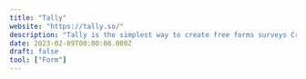 ```yaml
---
title: "Tally"
website: "https://tally.so/"
description: "Tally is the simplest way to create free forms surveys Create any type of form in seconds, without knowing how to code, and for free"
date: 2023-02-09T00:00:00.000Z
draft: false
tool: ["Form"]
---
```


